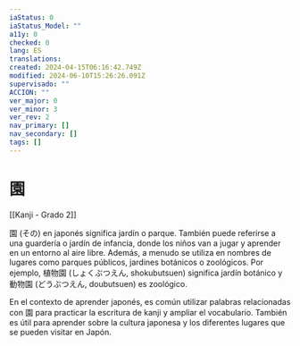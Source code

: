 ```yaml
---
iaStatus: 0
iaStatus_Model: ""
a11y: 0
checked: 0
lang: ES
translations: 
created: 2024-04-15T06:16:42.749Z
modified: 2024-06-10T15:26:26.091Z
supervisado: ""
ACCION: ""
ver_major: 0
ver_minor: 3
ver_rev: 2
nav_primary: []
nav_secondary: []
tags: []
---
```

# 園

[[Kanji - Grado 2]]

園 (その) en japonés significa jardín o parque. También puede referirse a una guardería o jardín de infancia, donde los niños van a jugar y aprender en un entorno al aire libre. Además, a menudo se utiliza en nombres de lugares como parques públicos, jardines botánicos o zoológicos. Por ejemplo, 植物園 (しょくぶつえん, shokubutsuen) significa jardín botánico y 動物園 (どうぶつえん, doubutsuen) es zoológico.

En el contexto de aprender japonés, es común utilizar palabras relacionadas con 園 para practicar la escritura de kanji y ampliar el vocabulario. También es útil para aprender sobre la cultura japonesa y los diferentes lugares que se pueden visitar en Japón.
